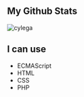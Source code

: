 ## My Github Stats
<img align="center" src="https://github-readme-stats.vercel.app/api?username=cylegagit&show_icons=true&locale=en" alt="cylega" title="cylega">

## I can use
 - ECMAScript
 - HTML
 - CSS
 - PHP
